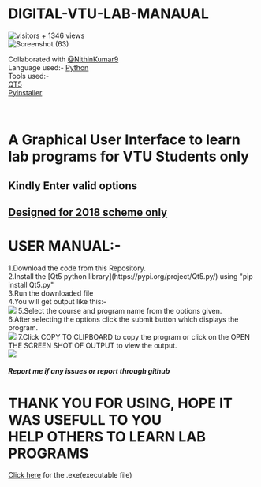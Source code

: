 # DIGITAL-VTU-LAB-MANAUAL
![visitors](https://visitor-badge.glitch.me/badge?page_id=Adarsh232001/DIGITAL-VTU-LAB-MANAUAL) + 1346 views<br/>
![Screenshot (63)](https://user-images.githubusercontent.com/70787887/128593943-a09e4486-41c0-4b96-b313-a85b395ce630.png)

Collaborated with [@NithinKumar9](https://github.com/NithinKumar9) <br/>
Language used:- 
        [Python](https://www.python.org/downloads/)<br/>
Tools used:-<br/>
        [QT5](https://doc.qt.io/qt-5/)<br/>
     [Pyinstaller](https://www.pyinstaller.org/)
     
<br/>
<h1>A Graphical User Interface to learn lab programs for VTU Students only<br/></h1>
<h2>Kindly Enter valid options</h2>
<h2><u>Designed for 2018 scheme only</u><h2>
<h1>USER MANUAL:-<br/></h1>
1.Download the code from this Repository.<br/>
2.Install the [Qt5 python library](https://pypi.org/project/Qt5.py/) using "pip install Qt5.py" <br/>
3.Run the downloaded file<br/>
4.You will get output like this:-<br/>
<img src='https://user-images.githubusercontent.com/70787887/125200214-a6183a00-e287-11eb-8a59-77855c086eb3.png'>
5.Select the course and program name from the options given.<br/>
6.After selecting the options click the submit button which displays the program.<br/>
<img src = 'https://user-images.githubusercontent.com/70787887/125200293-0e671b80-e288-11eb-9c26-0ed3e98f843c.png'>
7.Click COPY TO CLIPBOARD to copy the program or click on the OPEN THE SCREEN SHOT OF OUTPUT to view the output.<br/>
<img src = 'https://user-images.githubusercontent.com/70787887/125200354-5128f380-e288-11eb-83e4-bbf2a449a9ed.png'>
 
  <h5>Report me if any issues or report through github</h5>
<h1>THANK YOU FOR USING, HOPE IT WAS USEFULL TO YOU <br/>HELP OTHERS TO LEARN LAB PROGRAMS </h1>
<a href="https://github.com/Adarsh232001/DIGITAL-VTU-LAB-MANAUAL/releases/tag/v1.0">Click here</a> for the .exe(executable file)

